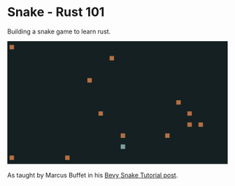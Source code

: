 # Snake - Rust 101

Building a snake game to learn rust.

![Snake Cover Image](https://github.com/cballenar/snake-rust-101/blob/main/assets/cover.png?raw=true)

As taught by Marcus Buffet in his [Bevy Snake Tutorial post](https://mbuffett.com/posts/bevy-snake-tutorial/).
